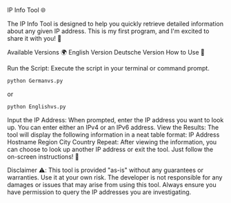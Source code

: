 IP Info Tool 🌐

The IP Info Tool is designed to help you quickly retrieve detailed information about any given IP address. This is my first program, and I'm excited to share it with you! 🚀

Available Versions 🌍
English Version
Deutsche Version
How to Use 🔧

Run the Script: Execute the script in your terminal or command prompt.
```bash
python Germanvs.py
```
or
```bash
python Englishvs.py
```

Input the IP Address: When prompted, enter the IP address you want to look up. You can enter either an IPv4 or an IPv6 address.
View the Results: The tool will display the following information in a neat table format:
IP Address
Hostname
Region
City
Country
Repeat: After viewing the information, you can choose to look up another IP address or exit the tool. Just follow the on-screen instructions! 🔄

Disclaimer ⚠️:
This tool is provided "as-is" without any guarantees or warranties. Use it at your own risk. The developer is not responsible for any damages or issues that may arise from using this tool. Always ensure you have permission to query the IP addresses you are investigating.

